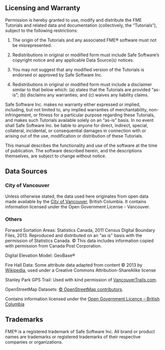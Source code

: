 ## Licensing and Warranty ##

Permission is hereby granted to use, modify and distribute the FME Tutorials and related data and documentation (collectively, the “Tutorials”), subject to the following restrictions:

1. The origin of the Tutorials and any associated FME® software must not be misrepresented.

2. Redistributions in original or modified form must include Safe Software’s copyright notice and any applicable Data Source(s) notices.

3. You may not suggest that any modified version of the Tutorials is endorsed or approved by Safe Software Inc.

4. Redistributions in original or modified form must include a disclaimer similar to that below which: (a) states that the Tutorials are provided “as-is”; (b) disclaims any warranties; and (c) waives any liability claims.

Safe Software Inc. makes no warranty either expressed or implied, including, but not limited to, any implied warranties of merchantability, non-infringement, or fitness for a particular purpose regarding these Tutorials, and makes such Tutorials available solely on an “as-is” basis. In no event shall Safe Software Inc. be liable to anyone for direct, indirect, special, collateral, incidental, or consequential damages in connection with or arising out of the use, modification or distribution of these Tutorials.

This manual describes the functionality and use of the software at the time of publication. The software described herein, and the descriptions themselves, are subject to change without notice.

## Data Sources ##

### City of Vancouver ###

Unless otherwise stated, the data used here originates from open data made available by the [City of Vancouver](https://opendata.vancouver.ca/ "City of Vancouver, Open Data"), British Columbia. It contains information licensed under the Open Government License - Vancouver.

### Others ###

Forward Sortation Areas: Statistics Canada, 2011 Census Digital Boundary Files, 2013. Reproduced and distributed on an "as is" basis with the permission of Statistics Canada. © This data includes information copied with permission from Canada Post Corporation.

Digital Elevation Model: GeoBase®

Fire Hall Data: Some attribute data adapted from content © 2013 by [Wikipedia](http://en.wikipedia.org/wiki/Vancouver_Fire_and_Rescue_Services), used under a Creative Commons Attribution-ShareAlike license

Stanley Park GPS Trail: Used with kind permission of [VancouverTrails.com](http://www.vancouvertrails.com/trails/stanley-park/).

OpenStreetMap Datasets: [© OpenStreetMap contributors](http://www.openstreetmap.org/copyright).

Contains information licensed under the [Open Government Licence – British Columbia](https://www2.gov.bc.ca/gov/content/data/open-data/open-government-license-bc)

## Trademarks ##
FME® is a registered trademark of Safe Software Inc. All brand or product names are trademarks or registered trademarks of their respective companies or organizations.
